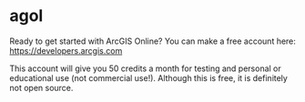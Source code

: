 # agol
Ready to get started with ArcGIS Online? You can make a free account here: https://developers.arcgis.com

This account will give you 50 credits a month for testing and personal or educational use (not commercial use!). Although this is free, it is definitely not open source.


